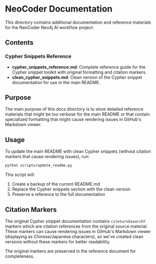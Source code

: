 # NeoCoder Documentation

This directory contains additional documentation and reference materials for the NeoCoder Neo4j AI workflow project.

## Contents

### Cypher Snippets Reference

- **cypher_snippets_reference.md**: Complete reference guide for the Cypher snippet toolkit with original formatting and citation markers.
- **clean_cypher_snippets.md**: Clean version of the Cypher snippet documentation for use in the main README.

## Purpose

The main purpose of this docs directory is to store detailed reference materials that might be too verbose for the main README or that contain specialized formatting that might cause rendering issues in GitHub's Markdown viewer.

## Usage

To update the main README with clean Cypher snippets (without citation markers that cause rendering issues), run:

```bash
python scripts/update_readme.py
```

This script will:
1. Create a backup of the current README.md
2. Replace the Cypher snippets section with the clean version
3. Preserve a reference to the full documentation

## Citation Markers

The original Cypher snippet documentation contains `citeturnXsearchY` markers which are citation references from the original source material. These markers can cause rendering issues in GitHub's Markdown viewer (displaying as Chinese/Japanese characters), so we've created clean versions without these markers for better readability.

The original markers are preserved in the reference document for completeness.

